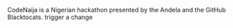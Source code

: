 CodeNaija is a Nigerian hackathon presented by the Andela and the GitHub Blacktocats.
trigger a change
